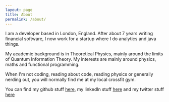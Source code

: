 ```yaml
---
layout: page
title: About
permalink: /about/
---
```


I am a developer based in London, England. After about 7 years writing financial software, I now work for a startup where I do analytics and java things.

My academic background is in Theoretical Physics, mainly around the limits of Quantum Information Theory. My interests are mainly around physics, maths and functional programming.

When I'm not coding, reading about code, reading physics or generally nerding out, you will normally find me at my local crossfit gym.

You can find my github stuff [here](https://github.com/hamishdickson), my linkedIn stuff [here](https://uk.linkedin.com/in/hamishdickson) and my twitter stuff [here](https://twitter.com/_mishy)
